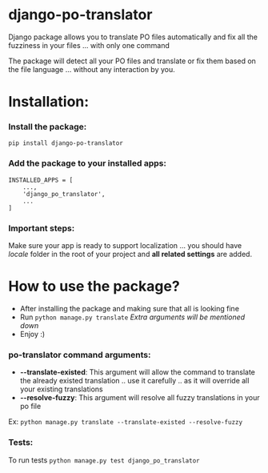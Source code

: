 # django-po-translator

Django package allows you to translate PO files automatically and fix all the fuzziness in your files ... with only one command

The package will detect all your PO files and translate or fix them based on the file language ... without any interaction by you.


# Installation:

### Install the package:

```
pip install django-po-translator

```

### Add the package to your installed apps:

```
INSTALLED_APPS = [
    ..., 
    'django_po_translator',
    ...
]
```

### Important steps:

Make sure your app is ready to support localization ... you should have *locale* folder in the root of your project and **all related settings** are added.


# How to use the package?

- After installing the package and making sure that all is looking fine
- Run ` python manage.py translate ` *Extra arguments will be mentioned down*
- Enjoy :) 

### po-translator command arguments:

- **--translate-existed**: This argument will allow the command to translate the already existed translation .. use it carefully .. as it will override all your existing translations
- **--resolve-fuzzy**: This argument will resolve all fuzzy translations in your po file

Ex: ` python manage.py translate --translate-existed --resolve-fuzzy `


### Tests:

To run tests ` python manage.py test django_po_translator `